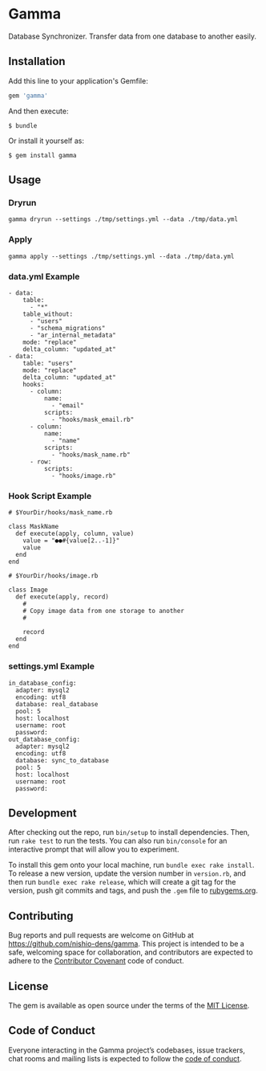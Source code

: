 # Gamma

Database Synchronizer. Transfer data from one database to another easily.

## Installation

Add this line to your application's Gemfile:

```ruby
gem 'gamma'
```

And then execute:

    $ bundle

Or install it yourself as:

    $ gem install gamma

## Usage

### Dryrun

```
gamma dryrun --settings ./tmp/settings.yml --data ./tmp/data.yml
```

### Apply

```
gamma apply --settings ./tmp/settings.yml --data ./tmp/data.yml
```

### data.yml Example

```
- data:
    table:
      - "*"
    table_without:
      - "users"
      - "schema_migrations"
      - "ar_internal_metadata"
    mode: "replace"
    delta_column: "updated_at"
- data:
    table: "users"
    mode: "replace"
    delta_column: "updated_at"
    hooks:
      - column:
          name:
            - "email"
          scripts:
            - "hooks/mask_email.rb"
      - column:
          name:
            - "name"
          scripts:
            - "hooks/mask_name.rb"
      - row:
          scripts:
            - "hooks/image.rb"
```

### Hook Script Example

```
# $YourDir/hooks/mask_name.rb

class MaskName
  def execute(apply, column, value)
    value = "●●#{value[2..-1]}"
    value
  end
end

# $YourDir/hooks/image.rb

class Image
  def execute(apply, record)
    #
    # Copy image data from one storage to another
    #

    record
  end
end
```

### settings.yml Example

```
in_database_config:
  adapter: mysql2
  encoding: utf8
  database: real_database
  pool: 5
  host: localhost
  username: root
  password:
out_database_config:
  adapter: mysql2
  encoding: utf8
  database: sync_to_database
  pool: 5
  host: localhost
  username: root
  password:
```

## Development

After checking out the repo, run `bin/setup` to install dependencies. Then, run `rake test` to run the tests. You can also run `bin/console` for an interactive prompt that will allow you to experiment.

To install this gem onto your local machine, run `bundle exec rake install`. To release a new version, update the version number in `version.rb`, and then run `bundle exec rake release`, which will create a git tag for the version, push git commits and tags, and push the `.gem` file to [rubygems.org](https://rubygems.org).

## Contributing

Bug reports and pull requests are welcome on GitHub at https://github.com/nishio-dens/gamma. This project is intended to be a safe, welcoming space for collaboration, and contributors are expected to adhere to the [Contributor Covenant](http://contributor-covenant.org) code of conduct.

## License

The gem is available as open source under the terms of the [MIT License](https://opensource.org/licenses/MIT).

## Code of Conduct

Everyone interacting in the Gamma project’s codebases, issue trackers, chat rooms and mailing lists is expected to follow the [code of conduct](https://github.com/nishio-dens/gamma/blob/master/CODE_OF_CONDUCT.md).
